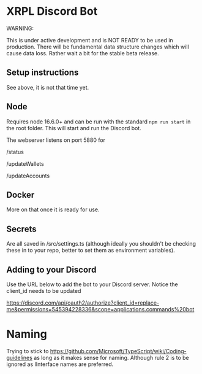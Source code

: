 # XRPL Discord Bot

WARNING:

This is under active development and is NOT READY to be used in production. There will be fundamental data structure changes which will cause data loss. Rather wait a bit for the stable beta release.

## Setup instructions

See above, it is not that time yet.

## Node

Requires node 16.6.0+ and can be run with the standard `npm run start` in the root folder. This will start and run the Discord bot.

The webserver listens on port 5880 for

/status

/updateWallets

/updateAccounts

## Docker

More on that once it is ready for use.

## Secrets

Are all saved in /src/settings.ts (although ideally you shouldn't be checking these in to your repo, better to set them as environment variables).

## Adding to your Discord

Use the URL below to add the bot to your Discord server. Notice the client_id needs to be updated

https://discord.com/api/oauth2/authorize?client_id=replace-me&permissions=545394228336&scope=applications.commands%20bot

# Naming

Trying to stick to https://github.com/Microsoft/TypeScript/wiki/Coding-guidelines as long as it makes sense for naming. Although rule 2 is to be ignored as IInterface names are preferred.
